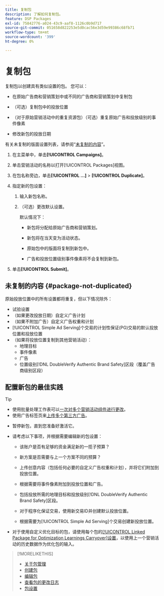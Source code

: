 ```yaml
---
title: 复制包
description: 了解如何复制包。
feature: DSP Packages
exl-id: 75842776-a024-43c9-aaf8-1126c0b9d717
source-git-commit: 051658d822253e5d0cac56e3d59e99386c68fb71
workflow-type: tm+mt
source-wordcount: '399'
ht-degree: 0%

---
```


# 复制包

复制包以创建具有类似设置的包。 您可以：

* 在原始广告商和营销策划中或不同的广告商和营销策划中复制包

* （可选）复制包中的投放位置

* （对于原始营销活动中的重复资源包）（可选）重复原始广告和投放级别的事件像素

* 修改新包的投放日期

有关未复制的版面设置列表，请参阅“[未复制的内容](#package-not-duplicated)”。

1. 在主菜单中，单击&#x200B;**[!UICONTROL Campaigns]**。

1. 单击营销活动的名称以打开[!UICONTROL Packages]视图。

1. 在包名称旁边，单击&#x200B;**[!UICONTROL ...]** > **[!UICONTROL Duplicate]**。

1. 指定新的包设置：

   1. 输入新包名称。

   1. （可选）更改默认设置。

      默认情况下：

      * 新包将分配给原始广告商和营销策划。

      * 新包将在当天变为活动状态。<!-- and the flight continues for NN  days. -->

      * 原始包中的版面将复制到新包中。

      * 广告和投放位置级别事件像素将不会复制到新包。

1. 单击&#x200B;**[!UICONTROL Submit]**。

## 未复制的内容 {#package-not-duplicated}

原始投放位置中的所有设置都将重复，但以下情况除外：

* 试验设置
* （如果更改投放日期）自定义广告计划
* （如果不附加广告）自定义广告权重和计划
* [!UICONTROL Simple Ad Serving]个交易的计划性保证(PG)交易的默认投放位置和投放位置
* （如果将投放位置复制到其他营销活动）：
   * 地理目标
   * 事件像素
   * 广告
   * 位置级别[!DNL DoubleVerify Authentic Brand Safety]区段（覆盖广告商级别区段）

## 配置新包的最佳实践

>[!TIP]
>
>* 使用批量处理工作表可以[一次对多个营销活动组件进行更改](/help/dsp/campaign-management/campaign-components-review-edit.md)。
>* 使用广告标签页来[上传多个第三方广告](/help/dsp/campaign-management/ads/ad-create-multiple.md)。

* 暂停新包，直到您准备好激活它。

* 请考虑以下事项，并根据需要编辑新的包设置：

   * 该账户是否有足够的资金满足新的一揽子预算？

   * 新方案是否需要与上一个方案不同的预算？

   * 上传创意内容（包括任何必要的自定义广告权重和计划），并将它们附加到投放位置。

   * 根据需要将事件像素附加到投放位置和广告。

   * 包括投放所需的地理目标和投放级别[!DNL DoubleVerify Authentic Brand Safety]区段。

   * 对于程序化保证交易，使用新交易ID并创建默认投放位置。

   * 根据需要为[!UICONTROL Simple Ad Serving]个交易创建新投放位置。

* 对于使用自定义优化目标的包，请使用每个包的[[!UICONTROL Linked Package for Optimization Learnings Carryover]设置](/help/dsp/campaign-management/packages/package-settings.md)，以使用上一个营销活动的历史数据作为优化包的输入。

>[!MORELIKETHIS]
>
>* [关于包管理](package-about.md)
>* [创建包](package-create.md)
>* [编辑包](package-edit.md)
>* [查看包的更改日志](package-change-log.md)
>* [包设置](package-settings.md)
